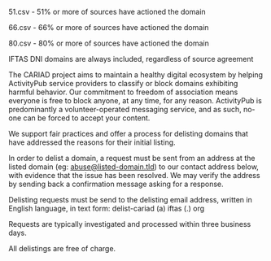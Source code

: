 51.csv - 51% or more of sources have actioned the domain

66.csv - 66% or more of sources have actioned the domain

80.csv - 80% or more of sources have actioned the domain

IFTAS DNI domains are always included, regardless of source agreement

The CARIAD project aims to maintain a healthy digital ecosystem by helping ActivityPub service providers to classify or block domains exhibiting harmful behavior. Our commitment to freedom of association means everyone is free to block anyone, at any time, for any reason. ActivityPub is predominantly a volunteer-operated messaging service, and as such, no-one can be forced to accept your content.

We support fair practices and offer a process for delisting domains that have addressed the reasons for their initial listing.

In order to delist a domain, a request must be sent from an address at the listed domain (eg: abuse@listed-domain.tld) to our contact address below, with evidence that the issue has been resolved. We may verify the address by sending back a confirmation message asking for a response.

Delisting requests must be send to the delisting email address, written in English language, in text form: delist-cariad (a) iftas (.) org

Requests are typically investigated and processed within three business days.

All delistings are free of charge.
